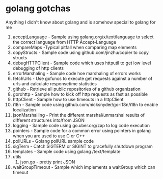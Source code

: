 # golang gotchas
Anything I didn't know about golang and is somehow special to golang for me

1. acceptLanguage - Sample using golang.org/x/text/language to select the correct language from HTTP Accept-Language
2. compareMaps -Typical pitfall when comparing map elements
3. copyStructs - Sample code using github.com/jinzhu/copier to copy structs
4. debugHTTPClient - Sample code which uses httputil to get low level debugging of http clients
5. errorMarshaling - Sample code hoe marshaling of errors works
6. fetchUrls - Use gofuncs to execute get requests against a number of urls and calculate responsetime statistics
7. github - Retrieve all public repositories of a github organization
8. gorohttp - Sample how to kick off http requests as fast as possible
9. httpClient - Sample how to use timeouts in a httpClient
10. i18n - Sample code using github.com/nicksnyder/go-i18n/i18n to enable localization
11. jsonMarshalling - Print the different marshal/unmarshal results of different structures into/from JSON
12. logging - Sample code using go.uber.org/zap to log code execution
13. pointers - Sample code for a common error using pointers in golang when you are used to use C or C++
14. pollURLs - Golang pollURL sample code
15. sigTerm - Catch SIGTERM or SIGINT to gracefully shutdown program
16. templates - Sample code using golang /text/template
17. utils
    1. json.go - pretty print JSON
18. waitGroupTimeout - Sample which implements a waitGroup which can timeout

